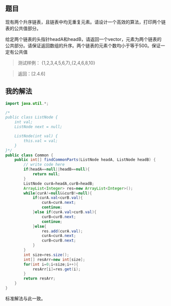## 题目 ##

现有两个升序链表，且链表中均无重复元素。请设计一个高效的算法，打印两个链表的公共值部分。

给定两个链表的头指针headA和headB，请返回一个vector，元素为两个链表的公共部分。请保证返回数组的升序。两个链表的元素个数均小于等于500。保证一定有公共值

>测试样例：
>{1,2,3,4,5,6,7},{2,4,6,8,10}


>返回：[2.4.6]

## 我的解法 ##
```java
import java.util.*;

/*
public class ListNode {
    int val;
    ListNode next = null;

    ListNode(int val) {
        this.val = val;
    }
}*/
public class Common {
    public int[] findCommonParts(ListNode headA, ListNode headB) {
        // write code here
        if(headA==null||headB==null){
            return null;
        }
        ListNode curA=headA,curB=headB;
        ArrayList<Integer> res=new ArrayList<Integer>();
        while(curA!=null&&curB!=null){
            if(curA.val<curB.val){
                curA=curA.next;
                continue;
            }else if(curA.val>curB.val){
                curB=curB.next;
                continue;
            }else{
                res.add(curA.val);
                curA=curA.next;
                curB=curB.next;
            }
        }
        int size=res.size();
        int[] resArr=new int[size];
        for(int i=0;i<size;i++){
            resArr[i]=res.get(i);
        }
        return resArr;
    }
}
```

标准解法与此一致。

